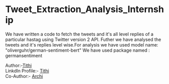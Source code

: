 # Tweet_Extraction_Analysis_Internship

We have written a code to fetch the tweets and it's all level replies of a particular hastag using Twitter version 2 API.
Futher we have analysed the tweets and it's replies level wise.For analysis we have used model name: "oliverguhr/german-sentiment-bert" 
We have used package named : germansentiment

Author:-<a href="https://github.com/TITHI007">Tithi</a><br/>
LinkdIn Profile:- <a href="https://www.linkedin.com/in/tithi-patel-a97728199">Tithi</a><br/>
Co-Author:- <a href="https://github.com/archi4">Archi</a><br/>
